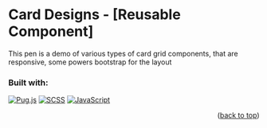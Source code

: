 <!-- TOP OF THE PAGE LINK -->
<a id="readme-top"></a>

# Card Designs - [Reusable Component]

This pen is a demo of various types of card grid components, that are responsive, some powers bootstrap for the layout

### Built with:
[![Pug.js][Pug.js]][Pug-url]  [![SCSS][Scss.css]][Scss-url]  [![JavaScript][Javascript.js]][Javascript-url]

<p align="right">(<a href="#readme-top">back to top</a>)</p>

<!-- MARKDOWN LINKS & IMAGES -->
<!-- https://www.markdownguide.org/basic-syntax/#reference-style-links -->
[Pug.js]: https://img.shields.io/badge/Pug-EFCCA3?style=for-the-badge&logo=pug&logoColor=56332B
[Pug-url]: https://pugjs.org/
[Scss.css]: https://img.shields.io/badge/Scss-F8F9FA?style=for-the-badge&logo=sass&logoColor=CC6699
[Scss-url]: https://sass-lang.com/
[Javascript.js]: https://img.shields.io/badge/Javascript-F7DF1E?style=for-the-badge&logo=javascript&logoColor=383936
[Javascript-url]: https://ecma-international.org/publications-and-standards/standards/ecma-262/